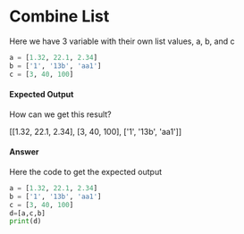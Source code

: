 # Combine List
Here we have 3 variable with their own list values, a, b, and c
```python
a = [1.32, 22.1, 2.34]
b = ['1', '13b', 'aa1']
c = [3, 40, 100]
```
#### Expected Output
How can we get this result?

[[1.32, 22.1, 2.34], [3, 40, 100], ['1', '13b', 'aa1']]

#### Answer
Here the code to get the expected output
```python
a = [1.32, 22.1, 2.34]
b = ['1', '13b', 'aa1']
c = [3, 40, 100]
d=[a,c,b]
print(d)
```
